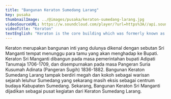 ```yaml
---
title: "Bangunan Keraton Sumedang Larang"
key: pusaka
thumbnailImage: ../@images/pusaka/keraton-sumedang-larang.jpg
videoSourceURL: https://w.soundcloud.com/player/?url=https%3A//api.soundcloud.com/tracks/1171304782&color=%23ff5500&auto_play=true&hide_related=false&show_comments=true&show_user=true&show_reposts=false&show_teaser=true
videoTitle: "Keraton"
textEnglish: "Keraton is the core building which was formerly known as Sri Manganti, where guests wait for guests who will face the Regent. The Sri Manganti Palace was built during the reign of the regent Adipati Tanumaja 1706-1709, and was perfected during the reign of Prince Suria Kusumah Adinata (Prince Sugih) 1836-1882. The Sumedang Larang Palace building looks majestic and sturdy as a historical heritage of Sumedang in the past which now still exists as the cultural center of Sumedang Regency. Now, the Sri Manganti Palace Building is used as the center of activities of the Sumedang Larang Palace."
---
```


Keraton merupakan bangunan inti yang dulunya dikenal dengan sebutan Sri Manganti tempat menunggu para tamu yang akan menghadap ke Bupati. Keraton Sri Manganti dibangun pada masa pemerintahan bupati Adipati Tanumaja 1706-1709, dan disempurnakan pada masa Pangeran Suria Kusumah Adinata (Pangeran Sugih) 1836-1882. Bangunan Keraton Sumedang Larang tampak berdiri megah dan kokoh sebagai warisan sejarah leluhur Sumedang yang sekarang masih eksis sebagai centrum budaya Kabupaten Sumedang. Sekarang, Bangunan Keraton Sri Manganti dijadikan sebagai pusat kegiatan dari Keraton Sumedang Larang.